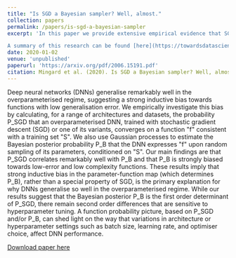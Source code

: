 ```yaml
---
title: "Is SGD a Bayesian sampler? Well, almost."
collection: papers
permalink: /papers/is-sgd-a-bayesian-sampler
excerpt: 'In this paper we provide extensive empirical evidence that SGD (and related optimisers) behave approximately like Bayesian samplers. This is in turn strong evidence that the inductive bias of neural networks comes primarily from their parameter-function map, rather than SGD (which is commonly assumed).

A summary of this research can be found [here](https://towardsdatascience.com/neural-networks-are-fundamentally-bayesian-bee9a172fad8).'
date: 2020-01-02
venue: 'unpublished'
paperurl: 'https://arxiv.org/pdf/2006.15191.pdf'
citation: Mingard et al. (2020). Is SGD a Bayesian sampler? Well, almost.'
---
```

Deep neural networks (DNNs) generalise remarkably well in the overparameterised regime, suggesting a strong inductive bias towards functions with low generalisation error. We empirically investigate this bias by calculating, for a range of architectures and datasets, the probability P_SGD that an overparameterised DNN, trained with stochastic gradient descent (SGD) or one of its variants, converges on a function &quot;f&quot; consistent with a training set &quot;S&quot;. We also use Gaussian processes to estimate the Bayesian posterior probability P_B that the DNN expresses &quot;f&quot; upon random sampling of its parameters, conditioned on &quot;S&quot;. Our main findings are that P_SGD correlates remarkably well with P_B and that P_B is strongly biased towards low-error and low complexity functions. These results imply that strong inductive bias in the parameter-function map (which determines P_B), rather than a special property of SGD, is the primary explanation for why DNNs generalise so well in the overparameterised regime. While our results suggest that the Bayesian posterior P_B is the first order determinant of P_SGD, there remain second order differences that are sensitive to hyperparameter tuning. A function probability picture, based on P_SGD and/or P_B, can shed light on the way that variations in architecture or hyperparameter settings such as batch size, learning rate, and optimiser choice, affect DNN performance. 

[Download paper here](https://arxiv.org/pdf/2006.15191.pdf)
